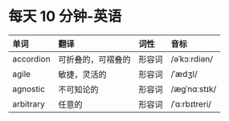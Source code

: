 # 每天 10 分钟-英语

|  单词       |  翻译    |  词性   |   音标    | 
|  :----      |  :----  |  :----  |  :----    |
| accordion | 可折叠的，可褶叠的 | 形容词 | /əˈkɔːrdiən/ |
| agile     | 敏捷，灵活的        | 形容词 | /ˈædʒl/     |
| agnostic  | 不可知论的          | 形容词 | /æɡˈnɑːstɪk/|
| arbitrary | 任意的              | 形容词 | /ˈɑːrbɪtreri/ |

